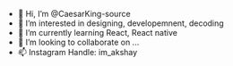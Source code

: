 - 👋 Hi, I’m @CaesarKing-source
- 👀 I’m interested in designing, developemnent, decoding
- 🌱 I’m currently learning React, React native
- 💞️ I’m looking to collaborate on ...
- 📫 Instagram Handle: im_akshay

<!---
CaesarKing-source/CaesarKing-source is a ✨ special ✨ repository because its `README.md` (this file) appears on your GitHub profile.
You can click the Preview link to take a look at your changes.
--->
